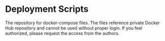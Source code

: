 # Deployment Scripts
The repository for docker-compose files.
The files reference private Docker Hub repository and cannot be used without proper login.
If you feel authorized, please request the access from the authors.
